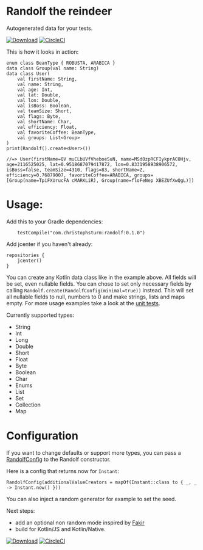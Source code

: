 # Randolf the reindeer
Autogenerated data for your tests.

[![Download](https://api.bintray.com/packages/christophsturm/maven/randolf/images/download.svg)](https://bintray.com/christophsturm/maven/randolf/_latestVersion)
[![CircleCI](https://circleci.com/gh/christophsturm/randolf/tree/master.svg?style=svg)](https://circleci.com/gh/christophsturm/randolf/tree/master)

This is how it looks in action:
```
enum class BeanType { ROBUSTA, ARABICA }
data class Group(val name: String)
data class User(
    val firstName: String,
    val name: String,
    val age: Int,
    val lat: Double,
    val lon: Double,
    val isBoss: Boolean,
    val teamSize: Short,
    val flags: Byte,
    val shortName: Char,
    val efficiency: Float,
    val favoriteCoffee: BeanType,
    val groups: List<Group>
)
print(Randolf().create<User>())
        
//=> User(firstName=QV muCLbUVfVheboeSuN, name=MSdOzpRCFIykprACOHjv, age=2116525025, lat=0.9518687079417872, lon=0.8331958938906572, isBoss=false, teamSize=4310, flags=83, shortName=Z, efficiency=0.76879007, favoriteCoffee=ARABICA, groups=[Group(name=TpiFXUrucFA cMARKLiR), Group(name=floFeNep XBEZUfXwQgL)])
```

# Usage:
Add this to your Gradle dependencies:

```
    testCompile("com.christophsturm:randolf:0.1.0")
```

Add jcenter if you haven't already:

```
repositories {
    jcenter()
}
```

You can create any Kotlin data class like in the example above. All fields will be set, even nullable fields.
You can chose to set only necessary fields by calling `Randolf.create(RandolfConfig(minimal=true))` instead.
This will set all nullable fields to null, numbers to 0 and make strings, lists and maps empty.
For more usage examples take a look at the [unit tests](src/test/kotlin/randolf/RandolfTest.kt).


Currently supported types:
* String
* Int
* Long
* Double
* Short
* Float
* Byte
* Boolean
* Char
* Enums
* List
* Set
* Collection
* Map

# Configuration

If you want to change defaults or support more types, you can pass a [RandolfConfig](src/main/kotlin/randolf/RandolfConfig.kt) to the Randolf constructor.

Here is a config that returns now for `Instant`:
```
RandolfConfig(additionalValueCreators = mapOf(Instant::class to { _, _ -> Instant.now() }))
```
You can also inject a random generator for example to set the seed. 
 
Next steps:
* add an optional non random mode inspired by [Fakir](https://github.com/dmcg/fakir)
* build for Kotlin/JS and Kotlin/Native. 

[![Download](https://api.bintray.com/packages/christophsturm/maven/randolf/images/download.svg)](https://bintray.com/christophsturm/maven/randolf/_latestVersion)
[![CircleCI](https://circleci.com/gh/christophsturm/randolf/tree/master.svg?style=svg)](https://circleci.com/gh/christophsturm/randolf/tree/master)